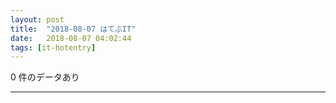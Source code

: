 ```yaml
---
layout: post
title:  "2018-08-07 はてぶIT"
date:   2018-08-07 04:02:44
tags: [it-hotentry]
---
```

0 件のデータあり

<hr>
